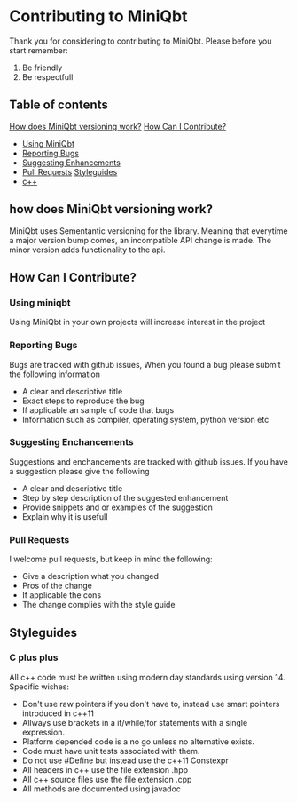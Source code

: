 # Contributing to MiniQbt
Thank you for considering to contributing to MiniQbt. Please before you start remember:
1. Be friendly
2. Be respectfull

## Table of contents
[How does MiniQbt versioning work?](#how-does-miniqbt-versioning-work)
[How Can I Contribute?](#how-can-i-contribute)
  * [Using MiniQbt](#using-miniqbt)
  * [Reporting Bugs](#reporting-bugs)
  * [Suggesting Enhancements](#suggesting-enhancements)
  * [Pull Requests](#pull-requests)
[Styleguides](#styleguides)
  * [c++](#c-plus-plus)

## how does MiniQbt versioning work?
MiniQbt uses Sementantic versioning for the library.
Meaning that everytime a major version bump comes, an incompatible API change is made.
The minor version adds functionality to the api.

## How Can I Contribute?
### Using miniqbt
Using MiniQbt in your own projects will increase interest in the project

### Reporting Bugs
Bugs are tracked with github issues, When you found a bug please submit the following information
* A clear and descriptive title
* Exact steps to reproduce the bug
* If applicable an sample of code that bugs
* Information such as compiler, operating system, python version etc

### Suggesting Enchancements
Suggestions and enchancements are tracked with github issues. If you have a suggestion please give the following
* A clear and descriptive title
* Step by step description of the suggested enhancement
* Provide snippets and or examples of the suggestion
* Explain why it is usefull

### Pull Requests
I welcome pull requests, but keep in mind the following:
* Give a description what you changed
* Pros of the change
* If applicable the cons
* The change complies with the style guide

## Styleguides
### C plus plus
All c++ code must be written using modern day standards using version 14.
Specific wishes:
* Don't use raw pointers if you don't have to, instead use smart pointers introduced in c++11
* Allways use brackets in a if/while/for statements with a single expression.
* Platform depended code is a no go unless no alternative exists.
* Code must have unit tests associated with them.
* Do not use #Define but instead use the c++11 Constexpr 
* All headers in c++ use the file extension .hpp
* All c++ source files use the file extension .cpp
* All methods are documented using javadoc
